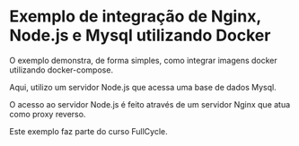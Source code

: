 # Exemplo de integração de Nginx, Node.js e Mysql utilizando Docker

O exemplo demonstra, de forma simples, como integrar imagens docker utilizando docker-compose. 

Aqui, utilizo um servidor Node.js que acessa uma base de dados Mysql. 

O acesso ao servidor Node.js é feito através de um servidor Nginx que atua como proxy reverso.

Este exemplo faz parte do curso FullCycle.